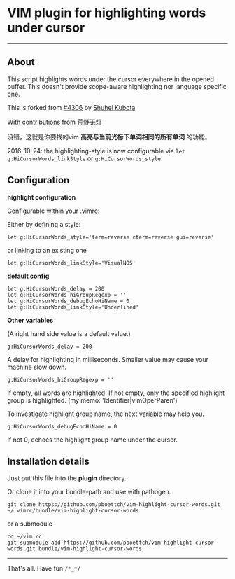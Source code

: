 # VIM plugin for highlighting words under cursor

----------

## About

This script highlights words under the cursor everywhere in the opened buffer. This doesn't provide scope-aware highlighting nor language specific one.

This is forked from [#4306](http://www.vim.org/scripts/script.php?script_id=4306 "http://www.vim.org/scripts/script.php?script_id=4306") by [Shuhei Kubota](http://www.vim.org/account/profile.php?user_id=7032 "Shuhei Kubota")

With contributions from [荒野无灯](http://ihacklog.com "荒野无灯@iHacklog")

没错，这就是你要找的vim **高亮与当前光标下单词相同的所有单词** 的功能。

2016-10-24: the highlighting-style is now configurable via `let g:HiCursorWords_linkStyle` or `g:HiCursorWords_style`

## Configuration

**highlight configuration**

Configurable within your .vimrc:

Either by defining a style:

    let g:HiCursorWords_style='term=reverse cterm=reverse gui=reverse'

or linking to an existing one

    let g:HiCursorWords_linkStyle='VisualNOS'

**default config**

	let g:HiCursorWords_delay = 200
	let g:HiCursorWords_hiGroupRegexp = ''
	let g:HiCursorWords_debugEchoHiName = 0
    let g:HiCursorWords_linkStyle='Underlined'

**Other variables**

(A right hand side value is a default value.)

	g:HiCursorWords_delay = 200

A delay for highlighting in milliseconds.
Smaller value may cause your machine slow down.

    g:HiCursorWords_hiGroupRegexp = ''

If empty, all words are highlighted.
If not empty, only the specified highlight group is highlighted.
(my memo: 'Identifier\|vimOperParen')

To investigate highlight group name, the next variable may help you.

	g:HiCursorWords_debugEchoHiName = 0

If not 0, echoes the highlight group name under the cursor.


## Installation details

Just put this file into the **plugin** directory.

Or clone it into your bundle-path and use with pathogen.

    git clone https://github.com/pboettch/vim-highlight-cursor-words.git ~/.vimrc/bundle/vim-highlight-cursor-words

or a submodule

    cd ~/vim.rc
    git submodule add https://github.com/pboettch/vim-highlight-cursor-words.git bundle/vim-highlight-cursor-words

----------

That's all. Have fun `/*_*/`
